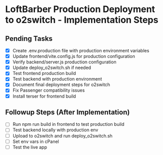 # LoftBarber Production Deployment to o2switch - Implementation Steps

## Pending Tasks
- [x] Create .env.production file with production environment variables
- [x] Update frontend/vite.config.js for production configuration
- [x] Verify backend/server.js production configuration
- [x] Update deploy_o2switch.sh if needed
- [x] Test frontend production build
- [x] Test backend with production environment
- [x] Document final deployment steps for o2switch
- [x] Fix Passenger compatibility issues
- [x] Install terser for frontend build

## Followup Steps (After Implementation)
- [ ] Run npm run build in frontend to test production build
- [ ] Test backend locally with production env
- [ ] Upload to o2switch and run deploy_o2switch.sh
- [ ] Set env vars in cPanel
- [ ] Test the live app
